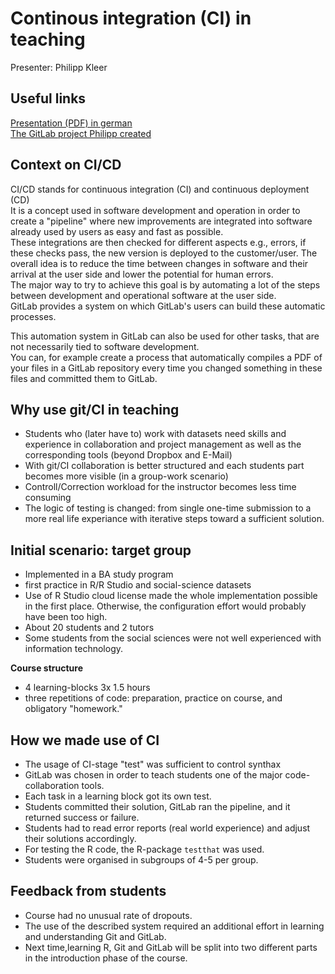 # Continous integration (CI) in teaching
Presenter: Philipp Kleer

## Useful links
[Presentation (PDF) in german](https://github.com/HackyHour/Giessen/blob/gh-pages/notes/2023-04-26-pk-ci-in-teaching.pdf)  
[The GitLab project Philipp created](https://gitlab.com/bpkleer/stats-with-r)  

## Context on CI/CD

CI/CD stands for continuous integration (CI) and continuous deployment (CD)  
It is a concept used in software development and operation in order to create a 
"pipeline" where new improvements are integrated into software already used by 
users as easy and fast as possible.  
These integrations are then checked for different aspects e.g., errors, if these 
checks pass, the new version is deployed to the customer/user. The overall idea 
is to reduce the time between changes in software and their arrival at the 
user side and lower the potential for human errors.  
The major way to try to achieve this goal is by automating a lot of the steps 
between development and operational software at the user side.  
GitLab provides a system on which GitLab's users can build these automatic processes.

This automation system in GitLab can also be used for other tasks, that are not 
necessarily tied to software development.  
You can, for example create a process that automatically compiles a PDF of your 
files in a GitLab repository every time you changed something in these files and 
committed them to GitLab.


## Why use git/CI in teaching
- Students who (later have to) work with datasets need skills and experience in collaboration
and project management as well as the corresponding tools (beyond Dropbox and E-Mail)
- With git/CI collaboration is better structured and each students part becomes more visible (in a group-work scenario)
- Controll/Correction workload for the instructor becomes less time consuming
- The logic of testing is changed: from single one-time submission to a more real life experiance with iterative steps
toward a sufficient solution.

## Initial scenario: target group
- Implemented in a BA study program
- first practice in R/R Studio and social-science datasets
- Use of R Studio cloud license made the whole implementation possible in the first place.
Otherwise, the configuration effort would probably have been too high.
- About 20 students and 2 tutors
- Some students from the social sciences were not well experienced with information technology.

**Course structure**
- 4 learning-blocks 3x 1.5 hours
- three repetitions of code: preparation, practice on course, and obligatory "homework."

## How we made use of CI
- The usage of CI-stage "test" was sufficient to control synthax
- GitLab was chosen in order to teach students one of the major code-collaboration tools.
- Each task in a learning block got its own test.
- Students committed their solution, GitLab ran the pipeline, and it returned success or failure.
- Students had to read error reports (real world experience) and adjust their solutions accordingly.
- For testing the R code, the R-package `testthat` was used.
- Students were organised in subgroups of 4-5 per group.

## Feedback from students
- Course had no unusual rate of dropouts.
- The use of the described system required an additional effort in
learning and understanding Git and GitLab.
- Next time,learning R, Git and GitLab will be split into two
different parts in the introduction phase of the course.
